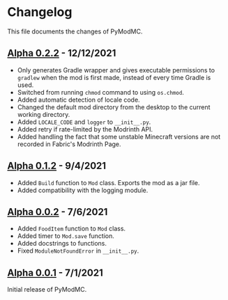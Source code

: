 # Changelog
This file documents the changes of PyModMC.

## [Alpha 0.2.2](https://pypi.org/project/PyModMC/0.2.2a0/) - 12/12/2021
 - Only generates Gradle wrapper and gives executable permissions to `gradlew` when the mod is first made, instead of every time Gradle is used.
 - Switched from running `chmod` command to using `os.chmod`.
 - Added automatic detection of locale code.
 - Changed the default mod directory from the desktop to the current working directory.
 - Added `LOCALE_CODE` and `logger` to `__init__.py`.
 - Added retry if rate-limited by the Modrinth API.
 - Added handling the fact that some unstable Minecraft versions are not recorded in Fabric's Modrinth Page.

## [Alpha 0.1.2](https://pypi.org/project/PyModMC/0.1.2a0/) - 9/4/2021
 - Added `Build` function to `Mod` class. Exports the mod as a jar file.
 - Added compatibility with the logging module.

## [Alpha 0.0.2](https://pypi.org/project/PyModMC/0.0.2a0/) - 7/6/2021
 - Added `FoodItem` function to `Mod` class.
 - Added timer to `Mod.save` function.
 - Added docstrings to functions.
 - Fixed `ModuleNotFoundError` in `__init__.py`.

## [Alpha 0.0.1](https://pypi.org/project/PyModMC/0.0.1a0/) - 7/1/2021
Initial release of PyModMC.